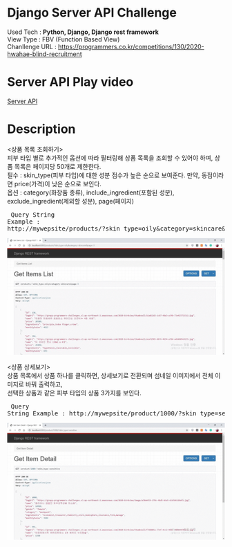 # Django Server API Challenge
Used Tech : <b>Python, Django, Django rest framework</b> <br>
View Type : FBV (Function Based View) <br>
Chanllenge URL : https://programmers.co.kr/competitions/130/2020-hwahae-blind-recruitment <br>

# Server API Play video
[Server API](django-server-api.mp4)

# Description
<상품 목록 조회하기> <br>
         피부 타입 별로 추가적인 옵션에 따라 필터링해 상품 목록을 조회할 수 있어야 하며, 상품 목록은 페이지당 50개로 제한한다. <br>
         필수 : skin_type(피부 타입)에 대한 성분 점수가 높은 순으로 보여준다. 만약, 동점이라면 price(가격)이 낮은 순으로 보인다. <br>
         옵션 : category(화장품 종류), include_ingredient(포함된 성분), exclude_ingredient(제외할 성분), page(페이지) <br>
         <pre>
         Query String Example :
         http://mywepsite/products/?skin_type=oily&category=skincare&page=3&include_ingredient=waterfall
         </pre>
         ![alt-tag](image/item_list.gif)

<상품 상세보기> <br>
         상품 목록에서 상품 하나를 클릭하면, 상세보기로 전환되며 섬네일 이미지에서 전체 이미지로 바꿔 출력하고, <br>
         선택한 상품과 같은 피부 타입의 상품 3가지를 보인다. <br>
         <pre>
         Query String Example :
         http://mywepsite/product/1000/?skin_type=sensitive
         </pre>
         ![alt-tag](image/item_detail.gif)
